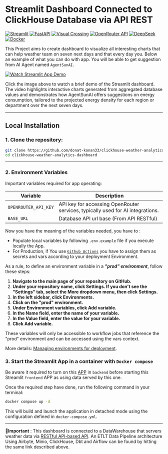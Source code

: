 # **Streamlit Dashboard Connected to ClickHouse Database via API REST**
[![Streamlit](https://img.shields.io/badge/-Streamlit-FF4B4B?style=flat&logo=streamlit&logoColor=white)](https://streamlit.io/)
[![FastAPI](https://img.shields.io/badge/FastAPI-009688?style=flat&logo=fastapi&logoColor=white)](https://fastapi.tiangolo.com/)
[![Visual Crossing](https://img.shields.io/badge/-Visual%20Crossing-00AEEF?style=flat&logo=visualcrossing&logoColor=white)](https://www.visualcrossing.com/)
[![OpenRouter API](https://img.shields.io/badge/-OpenRouter%20API-FF9900?style=flat&logo=openai&logoColor=white)](https://openrouter.ai/)
[![DeepSeek](https://img.shields.io/badge/-DeepSeek-1A73E8?style=flat&logo=deepseek&logoColor=white)](https://deepseek.com/)
[![Docker](https://img.shields.io/badge/-Docker-2496ED?style=flat&logo=docker&logoColor=white)](https://www.docker.com/)



This Project aims to create dashboard to visualize all interesting charts that can help weather team on seven next days and that every day you.
Below an example of what you can do with app. You will be able to get suggestion from AI Agent named ``AgentSunAI``.

[![Watch Streamlit App Demo](assets/images/dashboard_ui_screenshot.png)](https://donat-konan33.github.io/assets/videos/demo.mp4)

Click the image above to watch a brief demo of the Streamlit dashboard. The video highlights interactive charts generated from aggregated database values and demonstrates how AgentSunAI offers suggestions on energy consumption, tailored to the projected energy density for each region or department over the next seven days.

---
## **Local Installation**

### 1. Clone the repository:
```bash
git clone https://github.com/donat-konan33/clickhouse-weather-analytics-dashboard.git
cd clickhouse-weather-analytics-dashboard
```
---

### 2. Environment Variables

Important variables required for app operating:

| Variable             | Description                                                                                  |
|----------------------|----------------------------------------------------------------------------------------------|
| `OPENROUTER_API_KEY` | API key for accessing OpenRouter services, typically used for AI integrations.               |
| `BASE_URL`           | Database API url base (From API RESTful)                                                     |


Now you have the meaning of the variables needed, you have to :
- Populate local variables by following `.env.example` file if you execute locally the App.
- For Production, if You use [``Github Actions``](https://docs.github.com/en/actions/tutorials/deploying-with-github-actions?search-overlay-input=define+environment+variable+on+prod+environment&search-overlay-ask-ai=true) you have to assign them as secrets and vars according to your deployment Environment.

As a rule, to define an environment variable in a ***"prod" environment***, follow these steps:

1. **Navigate to the main page of your repository on GitHub.**
2. **Under your repository name, click Settings. If you don't see the "Settings" tab, select the More dropdown menu, then click Settings.**
3. **In the left sidebar, click Environments.**
4. **Click on the "prod" environment.**
5. **Under Environment variables, click Add variable.**
6. **In the Name field, enter the name of your variable.**
7. **In the Value field, enter the value for your variable.**
8. **Click Add variable.**

These variables will only be accessible to workflow jobs that reference the "prod" environment and can be accessed using the vars context.

More details: [Managing environments for deployment](https://docs.github.com/en/actions/how-tos/managing-workflow-runs-and-deployments/managing-deployments/managing-environments-for-deployment).


### 3. Start the Streamlit App in a container with ``Docker compose``
Be aware it required to turn on this [APP](https://github.com/donat-konan33/EtltAirbyteMinioClickhouseDbtAirflow.git) in ``backend`` before starting this Streamlit ``frontend`` APP as using data served by this one.

Once the required step have done, run the following command in your terminal:

```bash
docker compose up -d
```

This will build and launch the application in detached mode using the configuration defined in `docker-compose.yml`.

---

**🚨Important** :
This dashboard is connected to a DataWarehouse that servers weather data via [RESTful API-based API](https://github.com/donat-konan33/EtltAirbyteMinioClickhouseDbtAirflow.git).
An ETLT Data Pipeline architecture Using Airbyte, Minio, ClickHouse, Dbt and Airflow can be found by hitting the same link described above.
